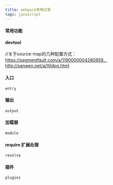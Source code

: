 ```yaml
---
title: webpack使用记录
tags: javascript
---
```


#### 常用功能


#### devtool 
//关于source-map的几种配置方式：https://segmentfault.com/a/1190000004280859、http://sanwen.net/a/ltjldpo.html

#### 入口
`entry`

#### 输出
`output`

#### 加载器
`module`

#### require 扩展处理
`resolve`

#### 插件
`plugins`